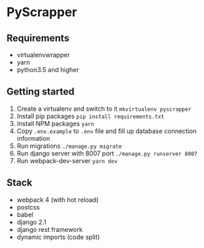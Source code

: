 # PyScrapper

## Requirements
- virtualenvwrapper
- yarn
- python3.5 and higher

## Getting started
1. Create a virtualenv and switch to it `mkvirtualenv pyscrapper`
2. Install pip packages `pip install requirements.txt`
3. Install NPM packages `yarn`
4. Copy `.env.example` to `.env` file and fill up database connection information
5. Run migrations `./manage.py migrate`
6. Run django server with 8007 port `./manage.py runserver 8007`
7. Run webpack-dev-server `yarn dev`



## Stack
- webpack 4 (with hot reload)
- postcss
- babel
- django 2.1
- django rest framework
- dynamic imports (code split)
